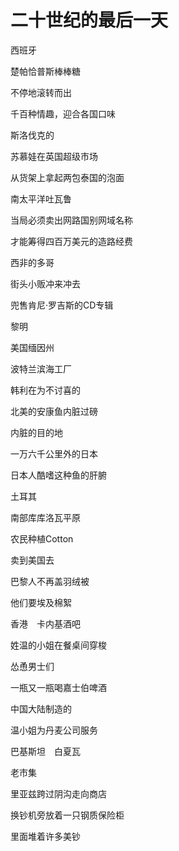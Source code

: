    

# 二十世纪的最后一天

西班牙

楚帕恰普斯棒棒糖

不停地滚转而出

千百种情趣，迎合各国口味

  

斯洛伐克的

苏慕娃在英国超级市场

从货架上拿起两包泰国的泡面

  

南太平洋吐瓦鲁

当局必须卖出网路国别网域名称

才能筹得四百万美元的造路经费

  

西非的多哥

街头小贩冲来冲去

兜售肯尼·罗吉斯的CD专辑

  

黎明

美国缅因州

波特兰滨海工厂

韩利在为不讨喜的

北美的安康鱼内脏过磅

内脏的目的地

一万六千公里外的日本

日本人酷嗜这种鱼的肝腑

  

土耳其

南部库库洛瓦平原

农民种植Cotton

卖到美国去

  

巴黎人不再盖羽绒被

他们要埃及棉絮

香港　卡内基酒吧

姓温的小姐在餐桌间穿梭

怂恿男士们

一瓶又一瓶喝嘉士伯啤酒

中国大陆制造的

温小姐为丹麦公司服务

  

巴基斯坦　白夏瓦

老市集

里亚兹跨过阴沟走向商店

换钞机旁放着一只钢质保险柜

里面堆着许多美钞